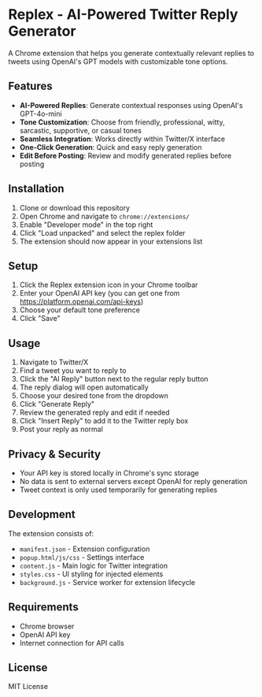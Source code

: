 # Replex - AI-Powered Twitter Reply Generator

A Chrome extension that helps you generate contextually relevant replies to tweets using OpenAI's GPT models with customizable tone options.

## Features

- **AI-Powered Replies**: Generate contextual responses using OpenAI's GPT-4o-mini
- **Tone Customization**: Choose from friendly, professional, witty, sarcastic, supportive, or casual tones
- **Seamless Integration**: Works directly within Twitter/X interface
- **One-Click Generation**: Quick and easy reply generation
- **Edit Before Posting**: Review and modify generated replies before posting

## Installation

1. Clone or download this repository
2. Open Chrome and navigate to `chrome://extensions/`
3. Enable "Developer mode" in the top right
4. Click "Load unpacked" and select the replex folder
5. The extension should now appear in your extensions list

## Setup

1. Click the Replex extension icon in your Chrome toolbar
2. Enter your OpenAI API key (you can get one from https://platform.openai.com/api-keys)
3. Choose your default tone preference
4. Click "Save"

## Usage

1. Navigate to Twitter/X
2. Find a tweet you want to reply to
3. Click the "AI Reply" button next to the regular reply button
4. The reply dialog will open automatically
5. Choose your desired tone from the dropdown
6. Click "Generate Reply"
7. Review the generated reply and edit if needed
8. Click "Insert Reply" to add it to the Twitter reply box
9. Post your reply as normal

## Privacy & Security

- Your API key is stored locally in Chrome's sync storage
- No data is sent to external servers except OpenAI for reply generation
- Tweet context is only used temporarily for generating replies

## Development

The extension consists of:
- `manifest.json` - Extension configuration
- `popup.html/js/css` - Settings interface
- `content.js` - Main logic for Twitter integration
- `styles.css` - UI styling for injected elements
- `background.js` - Service worker for extension lifecycle

## Requirements

- Chrome browser
- OpenAI API key
- Internet connection for API calls

## License

MIT License
